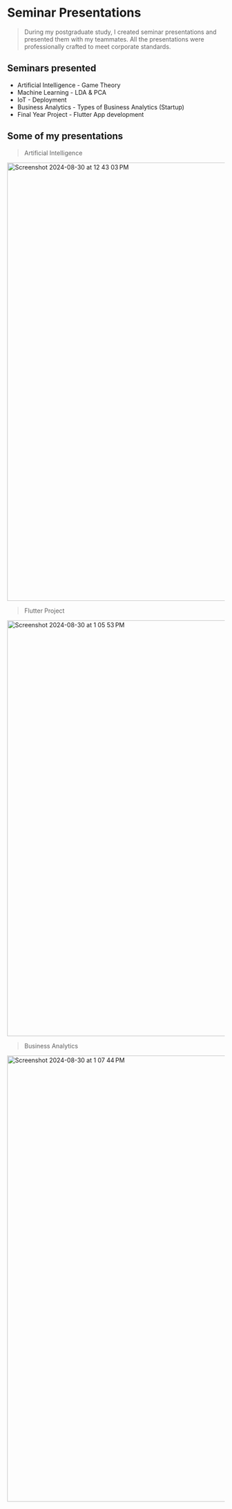 # Seminar Presentations
>During my postgraduate study, I created seminar presentations and presented them with my teammates. All the presentations were professionally crafted to meet corporate standards.

## Seminars presented 
- Artificial Intelligence - Game Theory
- Machine Learning - LDA & PCA
- IoT - Deployment
- Business Analytics - Types of Business Analytics (Startup)
- Final Year Project - Flutter App development

## Some of my presentations 

> Artificial Intelligence
<img width="1014" alt="Screenshot 2024-08-30 at 12 43 03 PM" src="https://github.com/user-attachments/assets/b5ecb8d7-55c0-4623-a0a4-6b92c7071741">

> Flutter Project
<img width="962" alt="Screenshot 2024-08-30 at 1 05 53 PM" src="https://github.com/user-attachments/assets/986c41b9-f7a7-47d4-9df0-3f973e770b7b">

> Business Analytics
<img width="1032" alt="Screenshot 2024-08-30 at 1 07 44 PM" src="https://github.com/user-attachments/assets/1815c817-d35b-4d1d-8ed9-6279c7f9681a">
